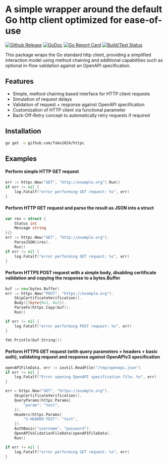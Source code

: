 # A simple wrapper around the default Go http client optimized for ease-of-use

[![Github Release](https://img.shields.io/github/release/fako1024/httpc.svg)](https://github.com/fako1024/httpc/releases)
[![GoDoc](https://godoc.org/github.com/fako1024/httpc?status.svg)](https://godoc.org/github.com/fako1024/httpc/)
[![Go Report Card](https://goreportcard.com/badge/github.com/fako1024/httpc)](https://goreportcard.com/report/github.com/fako1024/httpc)
[![Build/Test Status](https://github.com/fako1024/httpc/workflows/Go/badge.svg)](https://github.com/fako1024/httpc/actions?query=workflow%3AGo)

This package wraps the Go standard http client, providing a simplified interaction model using method chaining and additional capabilities such as optional in-flow validation against an OpenAPI specification.

## Features
- Simple, method chaining based interface for HTTP client requests
- Simulation of request delays
- Validation of request + response against OpenAPI specification
- Customization of HTTP client via functional parameter
- Back-Off-Retry concept to automatically retry requests if required

## Installation
```bash
go get -u github.com/fako1024/httpc
```

## Examples
#### Perform simple HTTP GET request
```go
err := httpc.New("GET", "http://example.org").Run()
if err != nil {
	log.Fatalf("error performing GET request: %s", err)
}
```

#### Perform HTTP GET request and parse the result as JSON into a struct
```go
var res = struct {
	Status int
	Message string
}{}
err := httpc.New("GET", "http://example.org").
	ParseJSON(&res).
	Run()
if err != nil {
	log.Fatalf("error performing GET request: %s", err)
}
```

#### Perform HTTPS POST request with a simple body, disabling certificate validation and copying the response to a bytes.Buffer
```go
buf := new(bytes.Buffer)
err := httpc.New("POST", "https://example.org").
	SkipCertificateVerification().
	Body([]byte{0x1, 0x2}).
	ParseFn(httpc.Copy(buf)).
	Run()

if err != nil {
    log.Fatalf("error performing POST request: %s", err)
}

fmt.Println(buf.String())
```

#### Perform HTTPS GET request (with query parameters + headers + basic auth), validating request and response against OpenAPIv3 specification
```go
openAPIFileData, err := ioutil.ReadFile("/tmp/openapi.json")
if err != nil {
	log.Fatalf("Error opening OpenAPI specification file: %s", err)
}

err = httpc.New("GET", "https://example.org").
	SkipCertificateVerification().
	QueryParams(httpc.Params{
		"param": "test",
	}).
	Headers(httpc.Params{
		"X-HEADER-TEST": "test",
	}).
	AuthBasic("username", "password").
	OpenAPIValidationFileData(openAPIFileData).
	Run()

if err != nil {
	log.Fatalf("error performing GET request: %s", err)
}
```
